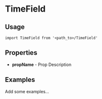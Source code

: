 # TimeField

## Usage

```
import TimeField from '<path_to>/TimeField'
```

## Properties

- **propName** - Prop Description

## Examples

Add some examples...
